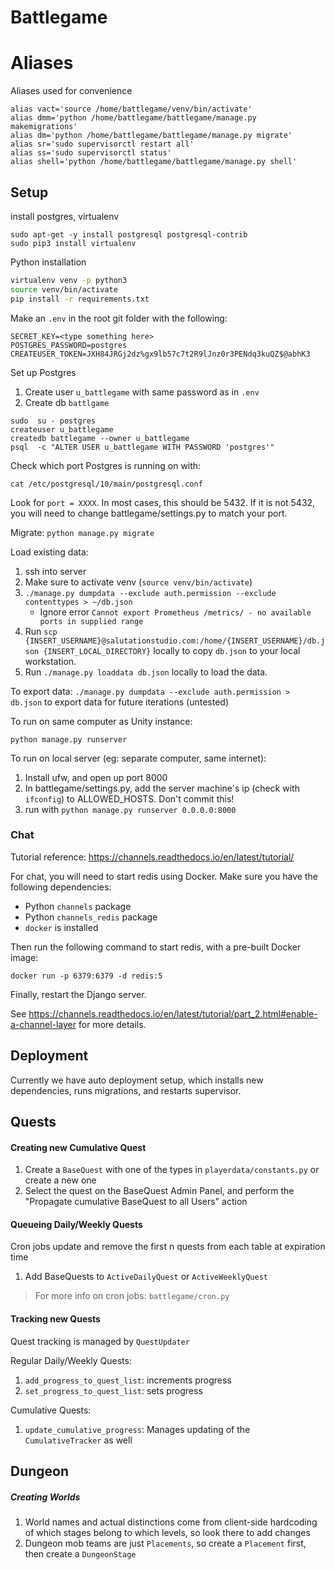 # Battlegame
# Aliases
Aliases used for convenience
```
alias vact='source /home/battlegame/venv/bin/activate'
alias dmm='python /home/battlegame/battlegame/manage.py makemigrations'
alias dm='python /home/battlegame/battlegame/manage.py migrate'
alias sr='sudo supervisorctl restart all'
alias ss='sudo supervisorctl status'
alias shell='python /home/battlegame/battlegame/manage.py shell'
```
## Setup
install postgres, virtualenv
```
sudo apt-get -y install postgresql postgresql-contrib
sudo pip3 install virtualenv  
```
Python installation
```bash
virtualenv venv -p python3
source venv/bin/activate
pip install -r requirements.txt
```

Make an `.env` in the root git folder with the following:
```
SECRET_KEY=<type something here>
POSTGRES_PASSWORD=postgres
CREATEUSER_TOKEN=JXH84JRGj2dz%gx9lb57c7t2R9lJnz0r3PENdq3kuQZ$@abhK3
```

Set up Postgres

1. Create user `u_battlegame` with same password as in `.env`
1. Create db `battlgame`
```
sudo  su - postgres
createuser u_battlegame
createdb battlegame --owner u_battlegame
psql  -c "ALTER USER u_battlegame WITH PASSWORD 'postgres'"
```
Check which port Postgres is running on with:
```
cat /etc/postgresql/10/main/postgresql.conf
```
Look for `port = XXXX`. In most cases, this should be 5432. If it is not 5432, you will need to change battlegame/settings.py to match your port.

Migrate:
`python manage.py migrate`

Load existing data:
1. ssh into server
2. Make sure to activate venv (`source venv/bin/activate`)
3. `./manage.py dumpdata --exclude auth.permission --exclude contenttypes > ~/db.json`
    * Ignore error `Cannot export Prometheus /metrics/ - no available ports in supplied range`
4. Run `scp {INSERT_USERNAME}@salutationstudio.com:/home/{INSERT_USERNAME}/db.json {INSERT_LOCAL_DIRECTORY}` locally to copy `db.json` to your local workstation.
5. Run `./manage.py loaddata db.json` locally to load the data.

To export data:
`./manage.py dumpdata --exclude auth.permission > db.json` to export data for future iterations (untested)

To run on same computer as Unity instance:
```
python manage.py runserver
```

To run on local server (eg: separate computer, same internet):
1. Install ufw, and open up port 8000
1. In battlegame/settings.py, add the server machine's ip (check with `ifconfig`) to ALLOWED_HOSTS. Don't commit this!
1. run with `python manage.py runserver 0.0.0.0:8000`

### Chat
Tutorial reference: https://channels.readthedocs.io/en/latest/tutorial/

For chat, you will need to start redis using Docker.
Make sure you have the following dependencies:
- Python `channels` package
- Python `channels_redis` package
- `docker` is installed

Then run the following command to start redis, with a pre-built Docker image:
```
docker run -p 6379:6379 -d redis:5
```

Finally, restart the Django server.

See https://channels.readthedocs.io/en/latest/tutorial/part_2.html#enable-a-channel-layer for more details.

## Deployment
Currently we have auto deployment setup, which installs new dependencies,
runs migrations, and restarts supervisor.

## Quests
#### Creating new Cumulative Quest
1. Create a `BaseQuest` with one of the types in `playerdata/constants.py` or create a new one
1. Select the quest on the BaseQuest Admin Panel, and perform the
"Propagate cumulative BaseQuest to all Users" action

#### Queueing Daily/Weekly Quests
Cron jobs update and remove the first n quests from each table at expiration time
1. Add BaseQuests to `ActiveDailyQuest` or `ActiveWeeklyQuest`

> For more info on cron jobs: `battlegame/cron.py`

#### Tracking new Quests
Quest tracking is managed by `QuestUpdater`

Regular Daily/Weekly Quests:
1. `add_progress_to_quest_list`: increments progress
1. `set_progress_to_quest_list`: sets progress

Cumulative Quests:
1. `update_cumulative_progress`: Manages updating of the `CumulativeTracker` as well


## Dungeon
##### Creating Worlds
1. World names and actual distinctions come from client-side hardcoding of which stages
belong to which levels, so look there to add changes
1. Dungeon mob teams are just `Placements`, so create a `Placement` first, then create a `DungeonStage`
